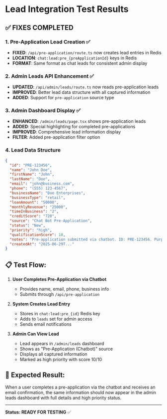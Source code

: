 # Lead Integration Test Results

## ✅ **FIXES COMPLETED**

### **1. Pre-Application Lead Creation ✅**
- **FIXED**: `/api/pre-application/route.ts` now creates lead entries in Redis
- **LOCATION**: `chat:lead:pre_{preApplicationId}` keys in Redis
- **FORMAT**: Same format as chat leads for consistent admin display

### **2. Admin Leads API Enhancement ✅**
- **UPDATED**: `/api/admin/leads/route.ts` now reads pre-application leads
- **IMPROVED**: Better lead data structure with all captured information
- **ADDED**: Support for `pre-application` source type

### **3. Admin Dashboard Display ✅**
- **ENHANCED**: `/admin/leads/page.tsx` shows pre-application leads
- **ADDED**: Special highlighting for completed pre-applications
- **IMPROVED**: Comprehensive lead information display
- **FILTER**: Added pre-application filter option

### **4. Lead Data Structure**
```json
{
  "id": "PRE-123456",
  "name": "John Doe",
  "firstName": "John",
  "lastName": "Doe", 
  "email": "john@business.com",
  "phone": "(555) 123-4567",
  "businessName": "Doe Enterprises",
  "businessType": "retail",
  "loanAmount": "50000",
  "monthlyRevenue": "25000",
  "timeInBusiness": "2",
  "creditScore": "720",
  "source": "Chat Bot Pre-Application",
  "status": "New",
  "priority": "high",
  "qualificationScore": 10,
  "notes": "Pre-application submitted via chatbot. ID: PRE-123456. Purpose: Equipment purchase",
  "createdAt": "2025-06-29T..."
}
```

## **📋 Test Flow:**

1. **User Completes Pre-Application via Chatbot**
   - Provides name, email, phone, business info
   - Submits through `/api/pre-application`

2. **System Creates Lead Entry**
   - Stores in `chat:lead:pre_{id}` Redis key
   - Adds to `leads` set for admin access
   - Sends email notifications

3. **Admin Can View Lead**
   - Lead appears in `/admin/leads` dashboard
   - Shows as "Pre-Application (Chatbot)" source
   - Displays all captured information
   - Marked as high priority with score 10/10

## **🎯 Expected Result:**
When a user completes a pre-application via the chatbot and receives an email confirmation, the same information should now appear in the admin leads dashboard with full details and high priority status.

---
**Status: READY FOR TESTING** ✅
